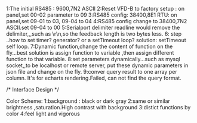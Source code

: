 
1:The initial RS485 : 9600,7N2 ASCII
2:Reset VFD-B to factory setup : on panel,set 00-02 parameter to 09
3:RS485 config: 38400,8E1 RTU: on panel,set 09-01 to 03, 09-04 to 04
4:RS485 config change to 38400,7N2 ASCII.set 09-04 to 00
5:Serialport delimiter readline would remove the delimiter,,,such as \r\n,so the feedback length is two bytes less.
6: step ..how to set timer? generator? or a setTimeout loop?
  solution: setTimeout self loop.
7:Dynamic function,change the content of function on the fly...best solution is assign function to variable ,then assign different function to that variable.
8:set parameters dynamically...such as mysql socket,,to be localhost or remote server, put these dynamic parameters in json file and change on the fly.
9:conver query result to one array per column. It's for echarts rendering.Failed, can not find the query format.




/*
Interface Design
*/

Color Scheme:
1:background : black or dark gray
2:same or similar brightness ,saturation.High contrast with background
3:distict functions by color
4:feel light and vigorous
